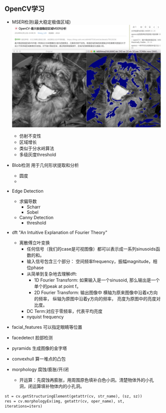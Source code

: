 ## OpenCV学习

- MSER检测(最大稳定极值区域)![mser](https://github.com/liangjin2007/data_liangjin/blob/master/opencv_mser.jpg?raw=true)
  - 仿射不变性
  - 区域增长
  - 类似于分水岭算法
  - 多级灰度threshold

- Blob检测 用于几何形状提取和分析
  - 圆度
  - 

- Edge Detection
  - 求偏导数
    - Scharr
    - Sobel
  - Canny Detection
    - threshold
  
- dft
  "An Intuitive Explanation of Fourier Theory"
  - 离散傅立叶变换
    - 任何信号（我们的case是可视图像）都可以表示成一系列sinusoids函数的和。
    - 输入信号包含三个部分： 空间频率frequency，振幅magnitude，相位phase
    - 从简单到复杂地去理解dft:
        - 1D Fourier Transform: 如果输入是一个sinusoid, 那么输出是一个单个的peak at point f。
        - 2D Fourier Transform: 输出图像中 横轴为原来图像中沿着x方向的频率， 纵轴为原图中沿着y方向的频率， 亮度为原图中的亮度对比度。
    - DC Term:对应于零频率，代表平均亮度
    - nyquist frequency

- facial_features
  可以指定眼睛等位置

- facedetect
  脸部检测
  
- pyramids
  生成图像的金字塔
  
- convexhull
  算一堆点的凸包
  
- morphology
腐蚀/膨胀/开/闭
  - 开运算：先腐蚀再膨胀，用周围原色填补白色小洞。清楚物体外的小孔洞，闭运算填补物体内的小孔洞。
```
st = cv.getStructuringElement(getattr(cv, str_name), (sz, sz))
res = cv.morphologyEx(img, getattr(cv, oper_name), st, iterations=iters)
```

    


